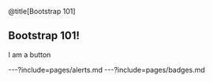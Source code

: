 @title[Bootstrap 101]

## Bootstrap 101!

<div class="btn btn-primary">I am a button</div>

---?include=pages/alerts.md
---?include=pages/badges.md
